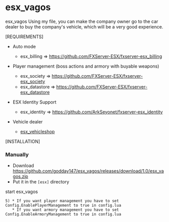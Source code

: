 # esx_vagos
esx_vagos
Using my file, you can make the company owner go to the car dealer to buy the company's vehicle, which will be a very good experience.

[REQUIREMENTS]

* Auto mode
  * esx_billing => https://github.com/FXServer-ESX/fxserver-esx_billing

* Player management (boss actions and armory with buyable weapons)
  * esx_society => https://github.com/FXServer-ESX/fxserver-esx_society
  * esx_datastore => https://github.com/FXServer-ESX/fxserver-esx_datastore
  
* ESX Identity Support
  * esx_identity => https://github.com/ArkSeyonet/fxserver-esx_identity

* Vehicle dealer
  * [esx_vehicleshop](https://github.com/godday147/esx_vehicleshop)

[INSTALLATION]

### Manually
- Download https://github.com/godday147/esx_vagos/releases/download/1.0/esx_vagos.zip
- Put it in the `[esx]` directory

start esx_vagos
```
5) * If you want player management you have to set Config.EnablePlayerManagement to true in config.lua
   * If you want armory management you have to set Config.EnableArmoryManagement to true in config.lua

